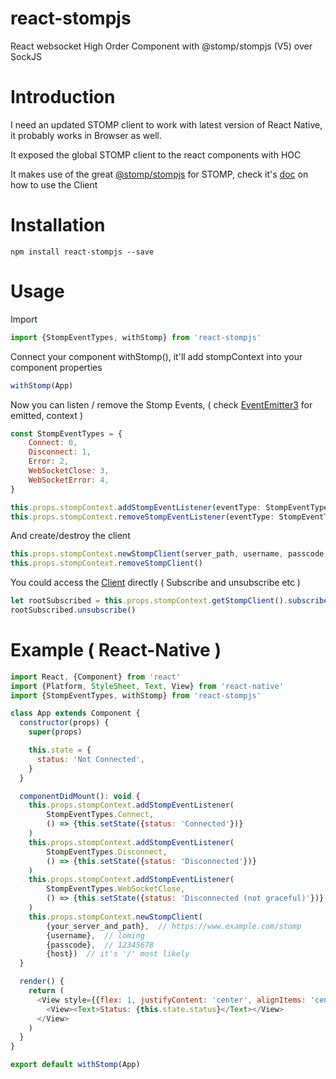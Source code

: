 # react-stompjs
React websocket High Order Component with @stomp/stompjs (V5) over SockJS

# Introduction
I need an updated STOMP client to work with latest version of React Native, it probably works in Browser as well.

It exposed the global STOMP client to the react components with HOC 

It makes use of the great [@stomp/stompjs](https://github.com/stomp-js/stompjs) for STOMP, check it's [doc](https://stomp-js.github.io/api-docs/latest/) on how to use the Client

# Installation
```$xslt
npm install react-stompjs --save
```

# Usage
Import 
```javascript
import {StompEventTypes, withStomp} from 'react-stompjs'
```

Connect your component withStomp(), it'll add stompContext into your component properties
```javascript
withStomp(App)
````
Now you can listen / remove the Stomp Events, ( check [EventEmitter3](https://github.com/primus/eventemitter3) for emitted, context )
```javascript
const StompEventTypes = {
    Connect: 0,
    Disconnect: 1,
    Error: 2,
    WebSocketClose: 3,
    WebSocketError: 4,
}

this.props.stompContext.addStompEventListener(eventType: StompEventTypes, emitted: function, context, isOnce)
this.props.stompContext.removeStompEventListener(eventType: StompEventTypes, emitted: function, context)
```
And create/destroy the client
```javascript
this.props.stompContext.newStompClient(server_path, username, passcode, host)
this.props.stompContext.removeStompClient()
```
You could access the [Client](https://stomp-js.github.io/api-docs/latest/classes/Client.html) directly ( Subscribe and unsubscribe etc )
```javascript
let rootSubscribed = this.props.stompContext.getStompClient().subscribe('/', (message) => {console.log(message.body)})
rootSubscribed.unsubscribe()
```

# Example ( React-Native )
```javascript
import React, {Component} from 'react'
import {Platform, StyleSheet, Text, View} from 'react-native'
import {StompEventTypes, withStomp} from 'react-stompjs'

class App extends Component {
  constructor(props) {
    super(props)

    this.state = {
      status: 'Not Connected',
    }
  }

  componentDidMount(): void {
    this.props.stompContext.addStompEventListener(
        StompEventTypes.Connect,
        () => {this.setState({status: 'Connected'})}
    )
    this.props.stompContext.addStompEventListener(
        StompEventTypes.Disconnect,
        () => {this.setState({status: 'Disconnected'})}
    )
    this.props.stompContext.addStompEventListener(
        StompEventTypes.WebSocketClose,
        () => {this.setState({status: 'Disconnected (not graceful)'})}
    )
    this.props.stompContext.newStompClient(
        {your_server_and_path},  // https://www.example.com/stomp
        {username},  // loming
        {passcode},  // 12345678
        {host})  // it's '/' most likely
  }

  render() {
    return (
      <View style={{flex: 1, justifyContent: 'center', alignItems: 'center', backgroundColor: '#ffffff'}}>
        <View><Text>Status: {this.state.status}</Text></View>
      </View>
    )
  }
}

export default withStomp(App)
```

